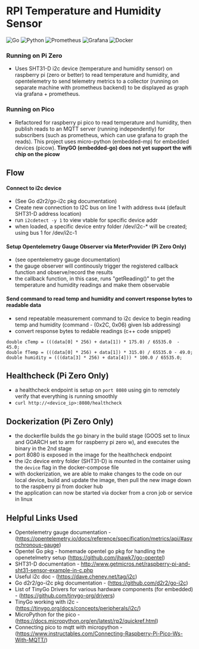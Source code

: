 # RPI Temperature and Humidity Sensor 
![Go](https://img.shields.io/badge/go-%2300ADD8.svg?style=flat&logo=go&logoColor=white) ![Python](https://img.shields.io/badge/python-3670A0?style=flat&logo=python&logoColor=ffdd54) ![Prometheus](https://img.shields.io/badge/Prometheus-E6522C?style=flat&logo=Prometheus&logoColor=white) ![Grafana](https://img.shields.io/badge/grafana-%23F46800.svg?style=flat&logo=grafana&logoColor=white) ![Docker](https://img.shields.io/badge/docker-%230db7ed.svg?style=flat&logo=docker&logoColor=white)

### Running on Pi Zero

* Uses SHT31-D i2c device (temperature and humidity sensor) on raspberry pi (zero or better) to read temperature and humidity, and opentelemetry to send telemetry metrics to a collector (running on separate machine with prometheus backend) to be displayed as graph via grafana + prometheus.

### Running on Pico

* Refactored for raspberry pi pico to read temperature and humidity, then publish reads to an MQTT server (running independently) for subscribers (such as prometheus, which can use grafana to graph the reads). This project uses micro-python (embedded-mp) for embedded devices (picow).
**TinyGO (embedded-go) does not yet support the wifi chip on the picow**

## Flow
#### Connect to i2c device
* (See Go d2r2/go-i2c pkg documentation)
* Create new connection to I2C bus on line 1 with address `0x44` (default SHT31-D address location)
* run `i2cdetect -y 1` to view vtable for specific device addr
* when loaded, a specific device entry folder /dev/i2c-* will be created; using bus 1 for /dev/i2c-1

#### Setup Opentelemetry Gauge Observer via MeterProvider **(Pi Zero Only)**
* (see opentelemetry gauge documentation)
* the gauge observer will continously trigger the registered callback function and observe/record the results
* the callback function, in this case, runs "getReading()" to get the temperature and humidity readings and make them observable

#### Send command to read temp and humidity and convert response bytes to readable data
* send repeatable measurement command to i2c device to begin reading temp and humidity (command - (0x2C, 0x06) given lsb addressing)
* convert response bytes to redable readings (c++ code snippet)
```
double cTemp = (((data[0] * 256) + data[1]) * 175.0) / 65535.0  - 45.0;
double fTemp = (((data[0] * 256) + data[1]) * 315.0) / 65535.0 - 49.0;
double humidity = (((data[3] * 256) + data[4])) * 100.0 / 65535.0;
```

## Healthcheck **(Pi Zero Only)**
* a healthcheck endpoint is setup on `port 8080` using gin to remotely verify that everything is running smoothly
* `curl http://<device_ip>:8080/healthcheck`

## Dockerization **(Pi Zero Only)**
* the dockerfile builds the go binary in the build stage (GOOS set to linux and GOARCH set to arm for raspberry pi zero w), and executes the binary in the 2nd stage
* port 8080 is exposed in the image for the healthcheck endpoint
* the i2c device entry folder (SHT31-D) is mounted in the container using the `device` flag in the docker-compose file
* with dockerization, we are able to make changes to the code on our local device, build and update the image, then pull the new image down to the raspberry pi from docker hub
* the application can now be started via docker from a cron job or service in linux

## Helpful Links Used
* Opentelemetry gauge documentation - (https://opentelemetry.io/docs/reference/specification/metrics/api/#asynchronous-gauge)
* Opentel Go pkg - homemade opentel go pkg for handling the openetelmetry setup (https://github.com/jhawk7/go-opentel)
* SHT31-D documentation - http://www.getmicros.net/raspberry-pi-and-sht31-sensor-example-in-c.php
* Useful i2c doc - (https://dave.cheney.net/tag/i2c)
* Go d2r2/go-i2c pkg documentation - (https://github.com/d2r2/go-i2c)
* List of TinyGo Drivers for various hardware components (for embedded) - (https://github.com/tinygo-org/drivers)
* TinyGo working with i2c - (https://tinygo.org/docs/concepts/peripherals/i2c/)
* MicroPython for the pico - (https://docs.micropython.org/en/latest/rp2/quickref.html)
* Connecting pico to mqtt with micropython - (https://www.instructables.com/Connecting-Raspberry-Pi-Pico-Ws-With-MQTT/)

